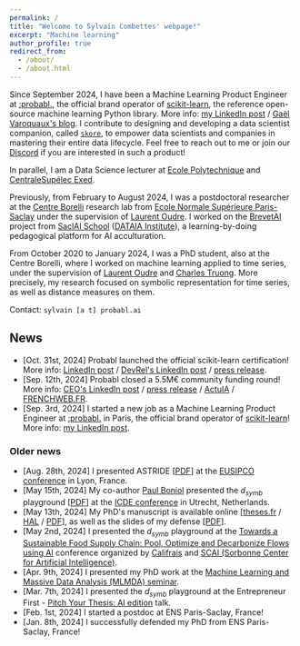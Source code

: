 ```yaml
---
permalink: /
title: "Welcome to Sylvain Combettes' webpage!"
excerpt: "Machine learning"
author_profile: true
redirect_from:
  - /about/
  - /about.html
---
```


Since September 2024, I have been a Machine Learning Product Engineer at [:probabl.](https://probabl.ai/), the official brand operator of <a href="https://scikit-learn.org/stable/">scikit-learn</a>, the reference open-source machine learning Python library. More info: <a href="https://www.linkedin.com/posts/sylvain-combettes_ownyourdatascience-activity-7241375428064477184-OWU8">my LinkedIn post</a> / <a href="https://gael-varoquaux.info/programming/promoting-open-source-from-inria-to-probabl.html">Gaël Varoquaux's blog</a>.
I contribute to designing and developing a data scientist companion, called <a href="https://github.com/probabl-ai/skore/"><code>skore</code></a>, to empower data scientists and companies in mastering their entire data lifecycle.
Feel free to reach out to me or join our <a href="https://discord.probabl.ai/">Discord</a> if you are interested in such a product!

In parallel, I am a Data Science lecturer at <a href="https://www.polytechnique.edu/en">Ecole Polytechnique</a> and <a href="https://exed.centralesupelec.fr">CentraleSupélec Exed</a>.

Previously, from February to August 2024, I was a postdoctoral researcher at the [Centre Borelli](https://centreborelli.ens-paris-saclay.fr/en) research lab from [Ecole Normale Supérieure Paris-Saclay](https://ens-paris-saclay.fr/en) under the supervision of [Laurent Oudre](http://www.laurentoudre.fr).
I worked on the <a href="https://www.dataia.eu/formations/brevetai-acculturation-lia">BrevetAI</a> project from [SaclAI School](https://www.dataia.eu/en/saclai-school) ([DATAIA Institute](https://www.dataia.eu/en)), a learning-by-doing pedagogical platform for AI acculturation.

From October 2020 to January 2024, I was a PhD student, also at the Centre Borelli, where I worked on machine learning applied to time series, under the supervision of [Laurent Oudre](http://www.laurentoudre.fr) and [Charles Truong](https://charles.doffy.net/).
More precisely, my research focused on symbolic representation for time series, as well as distance measures on them.

Contact: `sylvain [a t] probabl.ai`

## News

- [Oct. 31st, 2024] Probabl launched the official scikit-learn certification! More info: [LinkedIn post](https://www.linkedin.com/posts/probabl_official-scikit-learn-certification-launch-activity-7257728875546263552-mSG5) / [DevRel's LinkedIn post](https://www.linkedin.com/posts/vincentwarmerdam_official-scikit-learn-certification-launch-activity-7257736204098375680-EZz9) / [press release](https://papers.probabl.ai/official-scikit-learn-certification-launch).
- [Sep. 12th, 2024] Probabl closed a 5.5M€ community funding round! More info: [CEO's LinkedIn post](https://www.linkedin.com/posts/ylechelle_announcing-major-milestone-empowering-the-activity-7239910633838637056-QqFb) / [press release](https://papers.probabl.ai/announcing-major-milestone-empowering-the-future-of-data-science) / [ActuIA](https://www.actuia.com/actualite/probabl-annonce-une-levee-de-55-millions-deuros-pour-accelerer-sa-mission-autour-de-scikit-learn/) / [FRENCHWEB.FR](https://www.frenchweb.fr/probabl-vers-une-acceleration-de-lia-et-de-la-science-des-donnees-grace-a-une-levee-de-fonds-de-55-me/449047).
- [Sep. 3rd, 2024] I started a new job as a Machine Learning Product Engineer at [:probabl.](https://probabl.ai/) in Paris, the official brand operator of <a href="https://scikit-learn.org/stable/">scikit-learn</a>! More info: <a href="https://www.linkedin.com/posts/sylvain-combettes_ownyourdatascience-activity-7241375428064477184-OWU8">my LinkedIn post</a>.

### Older news

- [Aug. 28th, 2024] I presented ASTRIDE [<a href="https://eurasip.org/Proceedings/Eusipco/Eusipco2024/pdfs/0001962.pdf">PDF</a>] at the <a href="https://eusipcolyon.sciencesconf.org/">EUSIPCO conference</a> in Lyon, France.
- [May 15th, 2024] My co-author <a href="https://boniolp.github.io/">Paul Boniol</a> presented the $d_{symb}$ playground [<a href="http://www.laurentoudre.fr/publis/dsymb_demo.pdf">PDF</a>] at the <a href="https://icde2024.github.io/">ICDE conference</a> in Utrecht, Netherlands.
- [May 13th, 2024] My PhD's manuscript is available online [<a href="https://theses.fr/2024UPASM002">theses.fr</a> / <a href="https://theses.hal.science/tel-04573912">HAL</a> / <a href="https://theses.hal.science/tel-04573912v1/document">PDF</a>], as well as the slides of my defense [<a href="/files/2024_01_08_phd_defense.pdf">PDF</a>].
- [May 2nd, 2024] I presented the $d_{symb}$ playground at the <a href="https://www.sorbonne-universite.fr/evenements/vers-une-supply-chain-alimentaire-durable">Towards a Sustainable Food Supply Chain: Pool, Optimize and Decarbonize Flows using AI</a> conference organized by <a href="https://www.califrais.fr/">Califrais</a> and <a href="https://scai.sorbonne-universite.fr/">SCAI (Sorbonne Center for Artificial Intelligence)</a>.
- [Apr. 9th, 2024] I presented my PhD work at the <a href="https://centreborelli.ens-paris-saclay.fr/fr/SMLMDA">Machine Learning and Massive Data Analysis (MLMDA) seminar</a>.
- [Mar. 7th, 2024] I presented the $d_{symb}$ playground at the Entrepreneur First - <a href=" https://lu.ma/rfwio7jg">Pitch Your Thesis: AI edition</a> talk.
- [Feb. 1st, 2024] I started a postdoc at ENS Paris-Saclay, France!
- [Jan. 8th, 2024] I successfully defended my PhD from ENS Paris-Saclay, France!